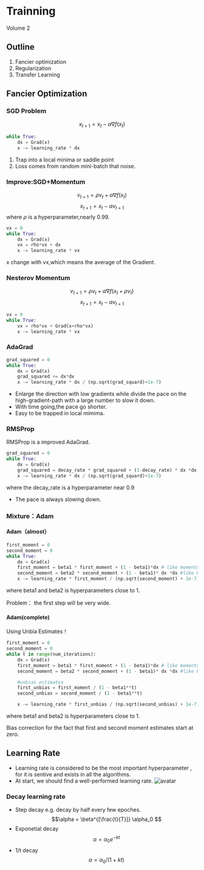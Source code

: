 #  Trainning 
Volume 2

## Outline

1. Fancier optimization
2. Regularization
3. Transfer Learning

## Fancier Optimization
### SGD Problem
$$x_{t+1} = x_t - \alpha \nabla f(x_t)$$
```python
while True:
    dx = Grad(x)
    x -= learning_rate * dx 
```
   1. Trap into a local minima or saddle point
   2. Loss comes from random mini-batch that noise.
### Improve:SGD+Momentum
$$v_{t+1} = \rho v_t +\alpha \nabla f(x_t)$$$$x_{t+1} = x_t - \alpha v_{t+1}$$where $\rho$ is a hyperparameter,nearly 0.99.
```python
vx = 0
while True:
    dx = Grad(x)
    vx = rho*vx + dx
    x -= learning_rate * vx 
```
x change with vx,which means the average of the Gradient.

### Nesterov Momentum
$$v_{t+1} = \rho v_t +\alpha \nabla f(x_t+ \rho v_t)$$ $$x_{t+1} = x_t - \alpha v_{t+1}$$
```python
vx = 0
while True:
    vx = rho*vx + Grad(x+rho*vx)
    x -= learning_rate * vx 
```

### AdaGrad
```python
grad_squared = 0
while True:
    dx = Grad(x)
    grad_squared += dx*dx
    x -= learning_rate * dx / (np.sqrt(grad_squard)+1e-7)
```
- Enlarge the direction with low gradients while divide the pace on the high-gradient-path with a large number to slow it down.
- With time going,the pace go shorter.
- Easy to be trapped in local mimima.

### RMSProp
RMSProp is a improved AdaGrad.
```python
grad_squared = 0
while True:
    dx = Grad(x)
    grad_squared = decay_rate * grad_squared + (1-decay_rate) * dx *dx
    x -= learning_rate * dx / (np.sqrt(grad_squard)+1e-7)
```
where the decay_rate is a hyperparameter near 0.9

- The pace is always slowing down.

### Mixture：Adam
#### Adam（almost）
```python
first_moment = 0
second_moment = 0
while True:
    dx = Grad(x)
    first_moment = beta1 * first_moment + (1 - beta1)*dx # like momentum
    second_moment = beta2 * second_moment + (1 - beta1)* dx *dx #like RMSProp
    x -= learning_rate * first_moment / (np.sqrt(second_moment) + 1e-7) 
```
where beta1 and beta2 is hyperparameters close to 1.

Problem： the first step will be very wide.
  
#### Adam(complete)
Using Unbia Estimates！
```python
first_moment = 0
second_moment = 0
while t in range(num_iterations):
    dx = Grad(x)
    first_moment = beta1 * first_moment + (1 - beta1)*dx # like momentum
    second_moment = beta2 * second_moment + (1 - beta1)* dx *dx #like RMSProp

    #unbias estimates
    first_unbias = first_moment / (1 - beta1**t)
    second_unbias = second_moment / (1 - beta1**t)

    x -= learning_rate * first_unbias / (np.sqrt(second_unbias) + 1e-7) 
```
where beta1 and beta2 is hyperparameters close to 1.

Bias correction for the fact that first and second moment estimates start at zero.

## Learning Rate
- Learning rate is considered to be the most important hyperparameter , for it is sentive and exists in all the algorithms.
- At start, we should find a well-performed learning rate.
![avatar](./L7_Pic1.png)

### Decay learning rate
- Step decay
  e.g. decay by half every few epoches.
  $$\alpha = \beta^{[\frac{t}{T}]} \alpha_0 $$
- Exponetial decay
    $$\alpha = \alpha_0 e^{-kt}$$
- 1/t decay
  $$\alpha = \alpha_0 / (1 + kt)$$